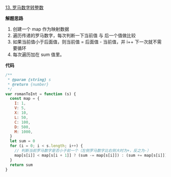 [13. 罗马数字转整数](https://leetcode.cn/problems/roman-to-integer/)

**解题思路**

1. 创建一个 map 作为映射数据
2. 遍历传递的罗马数字，每次判断一下当前值 与 后一个值做比较
3. 如果当前值小于后面值，则当前值 = 后面值 - 当前值，并 i++ 下一次就不需要循环
4. 每次遍历加在 sum 值里。

**代码**

```javascript
/**
 * @param {string} s
 * @return {number}
 */
var romanToInt = function (s) {
  const map = {
    I: 1,
    V: 5,
    X: 10,
    L: 50,
    C: 100,
    D: 500,
    M: 1000,
  }
  let sum = 0
  for (i = 0; i < s.length; i++) {
    // 判断当前罗马数字是否小于前一个（左侧罗马数字比右侧大时为+，反之为-）
    map[s[i]] < map[s[i + 1]] ? (sum -= map[s[i]]) : (sum += map[s[i]])
  }
  return sum
}
```
